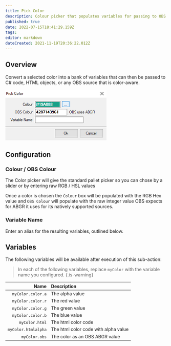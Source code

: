 ```yaml
---
title: Pick Color
description: Colour picker that populates variables for passing to OBS and HTML objects
published: true
date: 2022-07-15T18:41:29.159Z
tags: 
editor: markdown
dateCreated: 2021-11-19T20:36:22.012Z
---
```


## Overview

Convert a selected color into a bank of variables that can then be passed to C# code, HTML objects, or any OBS source that is color-aware.

![pick-color.png](/pick-color.png)

## Configuration
### Colour / OBS Colour
The Color picker will give the standard pallet picker so you can chose by a slider or by entering raw RGB / HSL values

Once a color is chosen the `Colour` box will be populated with the RGB Hex value and `OBS Colour` will populate with the raw integer value OBS expects for ABGR it uses for its natively supported sources.

### Variable Name
Enter an alias for the resulting variables, outlined below.

## Variables

The following variables will be available after execution of this sub-action:

> In each of the following variables, replace `myColor` with the variable name you configured.
{.is-warning}

| Name | Description |
|-----:|:------------|
| `myColor.color.a` | The alpha value |
| `myColor.color.r` | The red value |
| `myColor.color.g` | The green value |
| `myColor.color.b` | The blue value |
| `myColor.html` | The html color code |
| `myColor.htmlalpha` | The html color code with alpha value |
| `myColor.obs` | The color as an OBS ABGR value |